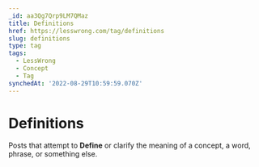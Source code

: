 ```yaml
---
_id: aa3Qg7Qrp9LM7QMaz
title: Definitions
href: https://lesswrong.com/tag/definitions
slug: definitions
type: tag
tags:
  - LessWrong
  - Concept
  - Tag
synchedAt: '2022-08-29T10:59:59.070Z'
---
```


# Definitions

Posts that attempt to **Define** or clarify the meaning of a concept, a word, phrase, or something else.
